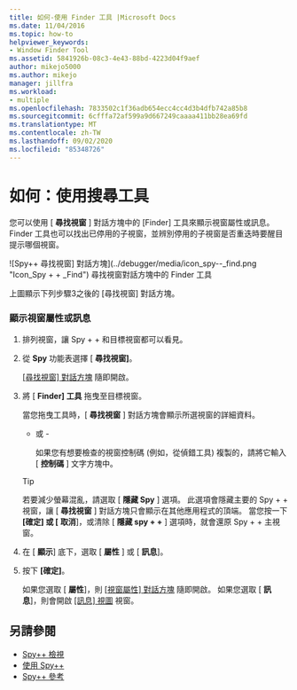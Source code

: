 ```yaml
---
title: 如何-使用 Finder 工具 |Microsoft Docs
ms.date: 11/04/2016
ms.topic: how-to
helpviewer_keywords:
- Window Finder Tool
ms.assetid: 5841926b-08c3-4e43-88bd-4223d04f9aef
author: mikejo5000
ms.author: mikejo
manager: jillfra
ms.workload:
- multiple
ms.openlocfilehash: 7833502c1f36adb654ecc4cc4d3b4dfb742a85b8
ms.sourcegitcommit: 6cfffa72af599a9d667249caaaa411bb28ea69fd
ms.translationtype: MT
ms.contentlocale: zh-TW
ms.lasthandoff: 09/02/2020
ms.locfileid: "85348726"
---
```

# <a name="how-to-use-the-finder-tool"></a>如何：使用搜尋工具
您可以使用 [ **尋找視窗** ] 對話方塊中的 [Finder] 工具來顯示視窗屬性或訊息。 Finder 工具也可以找出已停用的子視窗，並辨別停用的子視窗是否重迭時要醒目提示哪個視窗。

 ![Spy&#43;&#43; 尋找視窗] 對話方塊](../debugger/media/icon_spy--_find.png "Icon_Spy + + _Find") 尋找視窗對話方塊中的 Finder 工具

 上圖顯示下列步驟3之後的 [尋找視窗] 對話方塊。

### <a name="to-display-window-properties-or-messages"></a>顯示視窗屬性或訊息

1. 排列視窗，讓 Spy + + 和目標視窗都可以看見。

2. 從 **Spy** 功能表選擇 [ **尋找視窗]**。

    [ [尋找視窗] 對話方塊](../debugger/find-window-dialog-box.md) 隨即開啟。

3. 將 [ **Finder] 工具** 拖曳至目標視窗。

    當您拖曳工具時，[ **尋找視窗** ] 對話方塊會顯示所選視窗的詳細資料。

   - 或 -

     如果您有想要檢查的視窗控制碼 (例如，從偵錯工具) 複製的，請將它輸入 [ **控制碼** ] 文字方塊中。

   > [!TIP]
   > 若要減少螢幕混亂，請選取 [ **隱藏 Spy** ] 選項。 此選項會隱藏主要的 Spy + + 視窗，讓 [ **尋找視窗** ] 對話方塊只會顯示在其他應用程式的頂端。 當您按一下 **[確定] 或 [** **取消**]，或清除 [ **隱藏 spy + +** ] 選項時，就會還原 Spy + + 主視窗。

4. 在 [ **顯示**] 底下，選取 [ **屬性** ] 或 [ **訊息**]。

5. 按下 **[確定]**。

    如果您選取 [ **屬性**]，則 [ [視窗屬性] 對話方塊](../debugger/window-properties-dialog-box.md) 隨即開啟。 如果您選取 [ **訊息**]，則會開啟 [ [訊息] 視圖](../debugger/messages-view.md) 視窗。

## <a name="see-also"></a>另請參閱
- [Spy++ 檢視](../debugger/spy-increment-views.md)
- [使用 Spy++](../debugger/using-spy-increment.md)
- [Spy++ 參考](../debugger/spy-increment-reference.md)